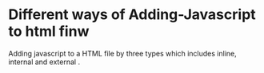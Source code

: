 # Different ways of Adding-Javascript to html finw
Adding javascript to a HTML file by three types which includes inline, internal and external .
